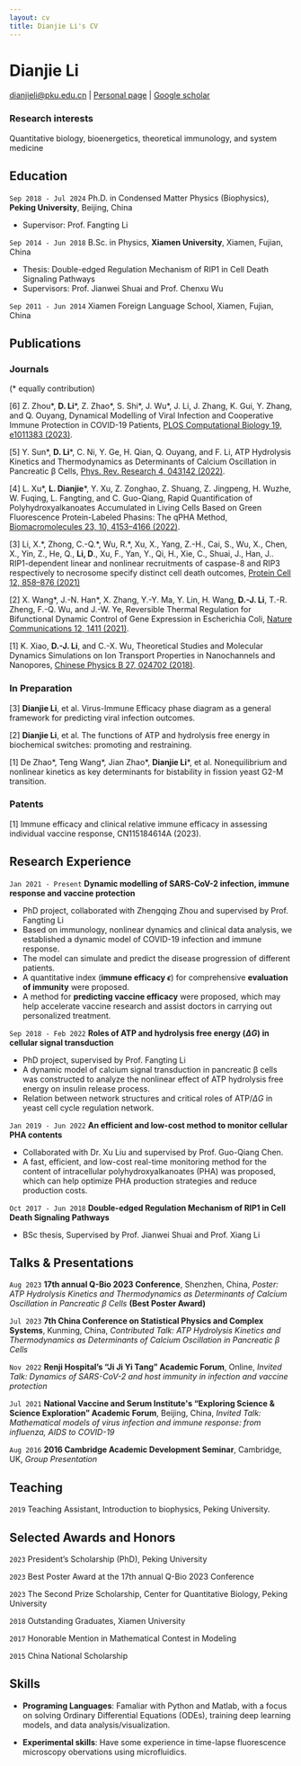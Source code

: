 ```yaml
---
layout: cv
title: Dianjie Li's CV
---
```

# Dianjie Li

<div id="webaddress">
<a href="dianjieli@pku.edu.cn">dianjieli@pku.edu.cn</a>
| <a href="https://eggyouknow.github.io/">Personal page</a>
| <a href="https://scholar.google.com/citations?user=buYSOXEAAAAJ&hl=en">Google scholar</a>
</div>


### Research interests

Quantitative biology, bioenergetics, theoretical immunology, and system medicine


## Education

`Sep 2018 - Jul 2024` Ph.D. in Condensed Matter Physics (Biophysics),  __Peking University__, Beijing, China 
- Supervisor: Prof. Fangting Li

`Sep 2014 - Jun 2018` B.Sc. in Physics,  __Xiamen University__, Xiamen, Fujian, China
- Thesis: Double-edged Regulation Mechanism of RIP1 in Cell Death Signaling Pathways
- Supervisors: Prof. Jianwei Shuai and Prof. Chenxu Wu

`Sep 2011 - Jun 2014` Xiamen Foreign Language School, Xiamen, Fujian, China


## Publications


### Journals
(\* equally contribution)

[6] Z. Zhou\*, __D. Li__\*, Z. Zhao\*, S. Shi\*, J. Wu\*, J. Li, J. Zhang, K. Gui, Y. Zhang, and Q. Ouyang, Dynamical Modelling of Viral Infection and Cooperative Immune Protection in COVID-19 Patients, [PLOS Computational Biology 19, e1011383 (2023)](https://journals.plos.org/ploscompbiol/article?id=10.1371/journal.pcbi.1011383).

[5] Y. Sun\*, __D. Li__\*, C. Ni, Y. Ge, H. Qian, Q. Ouyang, and F. Li, ATP Hydrolysis Kinetics and Thermodynamics as Determinants of Calcium Oscillation in Pancreatic β Cells, [Phys. Rev. Research 4, 043142 (2022)](https://journals.aps.org/prresearch/abstract/10.1103/PhysRevResearch.4.043142).

[4] L. Xu\*, __L. Dianjie__\*, Y. Xu, Z. Zonghao, Z. Shuang, Z. Jingpeng, H. Wuzhe, W. Fuqing, L. Fangting, and C. Guo-Qiang, Rapid Quantification of Polyhydroxyalkanoates Accumulated in Living Cells Based on Green Fluorescence Protein-Labeled Phasins: The qPHA Method, [Biomacromolecules 23, 10, 4153–4166 (2022)](https://pubs.acs.org/doi/abs/10.1021/acs.biomac.2c00624).

[3] Li, X.\*, Zhong, C.-Q.\*, Wu, R.\*, Xu, X., Yang, Z.-H., Cai, S., Wu, X., Chen, X., Yin, Z., He, Q., __Li, D__., Xu, F., Yan, Y., Qi, H., Xie, C., Shuai, J., Han, J.. RIP1-dependent linear and nonlinear recruitments of caspase-8 and RIP3 respectively to necrosome specify distinct cell death outcomes, [Protein Cell 12, 858–876 (2021)](http.s://doi.org/10.1007/s13238-020-00810-x)

[2] X. Wang\*, J.-N. Han\*, X. Zhang, Y.-Y. Ma, Y. Lin, H. Wang, __D.-J. Li__, T.-R. Zheng, F.-Q. Wu, and J.-W. Ye, Reversible Thermal Regulation for Bifunctional Dynamic Control of Gene Expression in Escherichia Coli, [Nature Communications 12, 1411 (2021)](https://www.nature.com/articles/s41467-021-21654-x).

[1] K. Xiao, __D.-J. Li__, and C.-X. Wu, Theoretical Studies and Molecular Dynamics Simulations on Ion Transport Properties in Nanochannels and Nanopores, [Chinese Physics B 27, 024702 (2018)](https://iopscience.iop.org/article/10.1088/1674-1056/27/2/024702/meta).

### In Preparation
[3] __Dianjie Li__, et al. Virus-Immune Efficacy phase diagram as a general framework for predicting viral infection outcomes.

[2] __Dianjie Li__, et al. The functions of ATP and hydrolysis free energy in biochemical switches: promoting and restraining.

[1] De Zhao\*, Teng Wang\*, Jian Zhao\*, __Dianjie Li__\*, et al. Nonequilibrium and nonlinear kinetics as key determinants for bistability in fission yeast G2-M transition.

### Patents

[1] Immune efficacy and clinical relative immune efficacy in assessing individual vaccine response, CN115184614A (2023).

## Research Experience
`Jan 2021 - Present` **Dynamic modelling of SARS-CoV-2 infection, immune response and vaccine protection**
- PhD project, collaborated with Zhengqing Zhou and supervised by Prof. Fangting Li
- Based on immunology, nonlinear dynamics and  clinical data analysis, we established a dynamic model of COVID-19 infection and immune response.
- The model can simulate and predict the disease progression of different patients.
- A quantitative index (__immune efficacy $\epsilon$__) for comprehensive __evaluation of immunity__ were proposed.
- A method for __predicting vaccine efficacy__ were proposed, which may help accelerate vaccine research and assist doctors in carrying out personalized treatment.

`Sep 2018 - Feb 2022` **Roles of ATP and hydrolysis free energy ($\Delta G$) in cellular signal transduction**
- PhD project, supervised by Prof. Fangting Li
- A dynamic model of calcium signal transduction in pancreatic β cells was constructed to analyze the nonlinear effect of ATP hydrolysis free energy on insulin release process.
- Relation between network structures and critical roles of ATP/$\Delta G$ in yeast cell cycle regulation network.

`Jan 2019 - Jun 2022` **An efficient and low-cost method to monitor cellular PHA contents**
- Collaborated with Dr. Xu Liu and supervised by Prof. Guo-Qiang Chen.
- A fast, efficient, and low-cost real-time monitoring method for the content of intracellular polyhydroxyalkanoates (PHA) was proposed, which can help optimize PHA production strategies and reduce production costs.

`Oct 2017 - Jun 2018` **Double-edged Regulation Mechanism of RIP1 in Cell Death Signaling Pathways**
- BSc thesis, Supervised by Prof. Jianwei Shuai and Prof. Xiang Li

## Talks & Presentations
`Aug 2023` __17th annual Q-Bio 2023 Conference__, Shenzhen, China, *Poster: ATP Hydrolysis Kinetics and Thermodynamics as Determinants of Calcium Oscillation in Pancreatic β Cells* __(Best Poster Award)__

`Jul 2023` __7th China Conference on Statistical Physics and Complex Systems__, Kunming, China, *Contributed Talk: ATP Hydrolysis Kinetics and Thermodynamics as Determinants of Calcium Oscillation in Pancreatic β Cells* 

`Nov 2022` __Renji Hospital’s “Ji Ji Yi Tang” Academic Forum__, Online, *Invited Talk: Dynamics of SARS-CoV-2 and host immunity in infection and vaccine protection* 

`Jul 2021` __National Vaccine and Serum Institute's “Exploring Science & Science Exploration” Academic Forum__, Beijing, China, *Invited Talk: Mathematical models of virus infection and immune response: from influenza, AIDS to COVID-19*

`Aug 2016` __2016 Cambridge Academic Development Seminar__, Cambridge, UK, *Group Presentation*

## Teaching
`2019` Teaching Assistant, Introduction to biophysics, Peking University.


## Selected Awards and Honors

`2023` President’s Scholarship (PhD), Peking University

`2023` Best Poster Award at the 17th annual Q-Bio 2023 Conference

`2023` The Second Prize Scholarship, Center for Quantitative Biology, Peking University

`2018` Outstanding Graduates, Xiamen University

`2017` Honorable Mention in Mathematical Contest in Modeling

`2015` China National Scholarship

## Skills

- __Programing Languages__: Famaliar with Python and Matlab, with a focus on solving Ordinary Differential Equations (ODEs), training deep learning models, and data analysis/visualization.

- __Experimental skills__: Have some experience in time-lapse fluorescence microscopy obervations using microfluidics.




